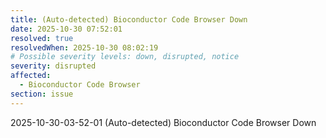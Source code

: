 ```yaml
---
title: (Auto-detected) Bioconductor Code Browser Down
date: 2025-10-30 07:52:01
resolved: true
resolvedWhen: 2025-10-30 08:02:19
# Possible severity levels: down, disrupted, notice
severity: disrupted
affected:
  - Bioconductor Code Browser
section: issue
---
```


2025-10-30-03-52-01 (Auto-detected) Bioconductor Code Browser Down

